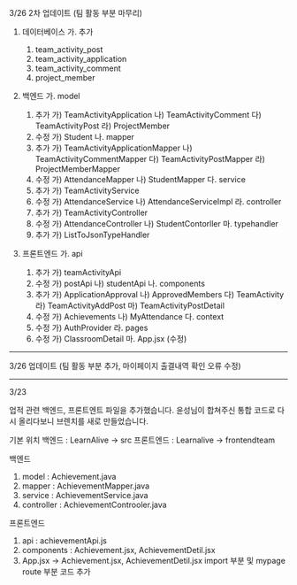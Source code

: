 3/26 2차 업데이트 (팀 활동 부분 마무리)

1. 데이터베이스
  가. 추가
     1) team_activity_post
     2) team_activity_application
     3) team_activity_comment
     4) project_member

3. 백엔드
   가. model
     1) 추가
        가) TeamActivityApplication
        나) TeamActivityComment
        다) TeamActivityPost
        라) ProjectMember
     2) 수정
        가) Student
   나. mapper
     1) 추가
        가) TeamActivityApplicationMapper
        나) TeamActivityCommentMapper
        다) TeamActivityPostMapper
        라) ProjectMemberMapper
     2) 수정
        가) AttendanceMapper
        나) StudentMapper
   다. service
     1) 추가
        가) TeamActivityService
     2) 수정
        가) AttendanceService
        나) AttendanceServiceImpl
   라. controller
     1) 추가
        가) TeamActivityController
     2) 수정
        가) AttendanceController
        나) StudentContorller
   마. typehandler
     1) 추가
        가) ListToJsonTypeHandler

4. 프론트엔드
   가. api
     1) 추가
        가) teamActivityApi
     2) 수정
        가) postApi
        나) studentApi
   나. components
     1) 추가
        가) ApplicationApproval
        나) ApprovedMembers
        다) TeamActivity
        라) TeamActivityAddPost
        마) TeamActivityPostDetail
     2) 수정
        가) Achievements
        나) MyAttendance
   다. context
     1) 수정
        가) AuthProvider
   라. pages
     1) 수정
        가) ClassroomDetail
   마. App.jsx (수정)

--------------------------------------------------------

3/26 업데이트 (팀 활동 부분 추가, 마이페이지 출결내역 확인 오류 수정)

---------------------------------------------------------

3/23

업적 관련 백엔드, 프론트엔트 파일을 추가했습니다.
윤성님이 합쳐주신 통합 코드로 다시 올리다보니 브렌치를 새로 만들었습니다.

기본 위치
백엔드 : LearnAlive -> src
프론트엔드 : Learnalive -> frontendteam

백엔드
1. model : Achievement.java
2. mapper : AchievementMapper.java
3. service : AchievementService.java
4. controller : AchievementControoler.java

프론트엔드
1. api : achievementApi.js
2. components : Achievement.jsx, AchievementDetil.jsx
3. App.jsx -> Achievement.jsx, AchievementDetil.jsx import 부분 및 mypage route 부분 코드 추가
